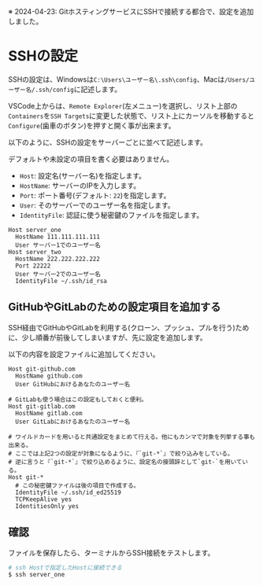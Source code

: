 ※ 2024-04-23: GitホスティングサービスにSSHで接続する都合で、設定を追加しました。

# SSHの設定
SSHの設定は、Windowsは`C:\Users\ユーザー名\.ssh\config`、Macは`/Users/ユーザー名/.ssh/config`に記述します。

VSCode上からは、`Remote Explorer`(左メニュー)を選択し、リスト上部の`Containers`を`SSH Targets`に変更した状態で、リスト上にカーソルを移動すると`Configure`(歯車のボタン)を押すと開く事が出来ます。

以下のように、SSHの設定をサーバーごとに並べて記述します。

デフォルトや未設定の項目を書く必要はありません。

- `Host`: 設定名(サーバー名)を指定します。
- `HostName`: サーバーのIPを入力します。
- `Port`: ポート番号(デフォルト: `22`)を指定します。
- `User`: そのサーバーでのユーザー名を指定します。
- `IdentityFile`: 認証に使う秘密鍵のファイルを指定します。

```
Host server_one
  HostName 111.111.111.111
  User サーバー1でのユーザー名
Host server_two
  HostName 222.222.222.222
  Port 22222
  User サーバー2でのユーザー名
  IdentityFile ~/.ssh/id_rsa
```

## GitHubやGitLabのための設定項目を追加する

SSH経由でGitHubやGitLabを利用する(クローン、プッシュ、プルを行う)ために、少し順番が前後してしまいますが、先に設定を追加します。

以下の内容を設定ファイルに追加してください。

```
Host git-github.com
  HostName github.com
  User GitHubにおけるあなたのユーザー名

# GitLabも使う場合はこの設定もしておくと便利。
Host git-gitlab.com
  HostName gitlab.com
  User GitLabにおけるあなたのユーザー名

# ワイルドカードを用いると共通設定をまとめて行える。他にもカンマで対象を列挙する事も出来る。
# ここでは上記2つの設定が対象になるように、『`git-*`』で絞り込みをしている。
# 逆に言うと『`git-*`』で絞り込めるように、設定名の接頭辞として`git-`を用いている。
Host git-*
  # この秘密鍵ファイルは後の項目で作成する。
  IdentityFile ~/.ssh/id_ed25519
  TCPKeepAlive yes
  IdentitiesOnly yes
```

## 確認
ファイルを保存したら、ターミナルからSSH接続をテストします。

```bash
# ssh Hostで指定したHostに接続できる
$ ssh server_one
```
